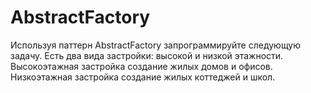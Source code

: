 # AbstractFactory
Используя паттерн AbstractFactory запрограммируйте следующую задачу. Есть два вида застройки: высокой и низкой этажности. Высокоэтажная застройка создание жилых домов  и офисов.  Низкоэтажная застройка создание жилых коттеджей  и школ.

